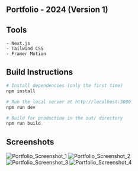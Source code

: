 ## Portfolio - 2024 (Version 1)

## Tools

    - Next.js
    - Tailwind CSS
    - Framer Motion

## Build Instructions
```bash
# Install dependencies (only the first time)
npm install

# Run the local server at http://localhost:3000
npm run dev

# Build for production in the out/ directory
npm run build
```

## Screenshots

![Portfolio_Screenshot_1](https://github.com/sdulal123/portfolio/assets/86375908/6f878d25-d698-4f6c-a3a6-d7f82b56ae14)
![Portfolio_Screenshot_2](https://github.com/sdulal123/portfolio/assets/86375908/5e3a51d2-7dc8-452b-b340-c073b1a542b3)
![Portfolio_Screenshot_3](https://github.com/sdulal123/portfolio/assets/86375908/b23f3137-9b0e-4fa8-9e5d-c54df576bd79)
![Portfolio_Screenshot_4](https://github.com/sdulal123/portfolio/assets/86375908/4dc987b7-7757-478e-bd5f-e3f8fd2259f3)
